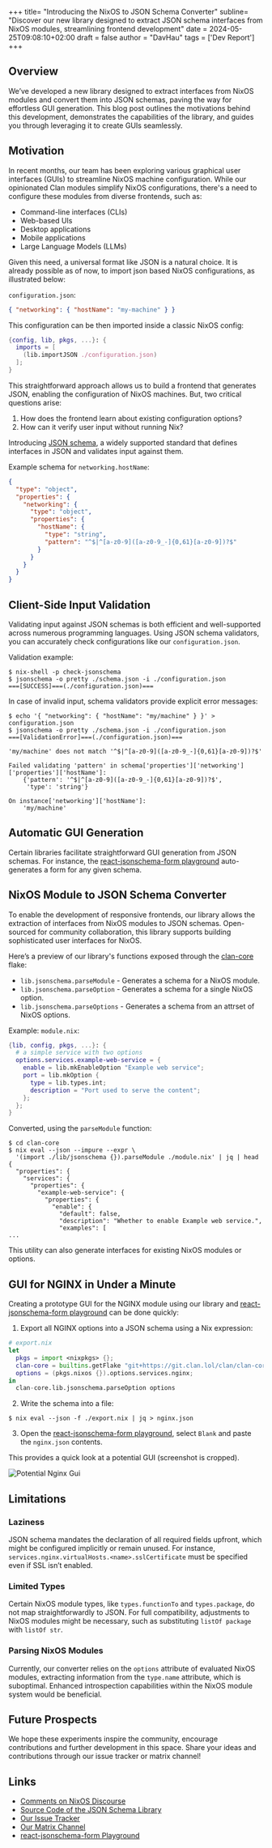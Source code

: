 +++
title= "Introducing the NixOS to JSON Schema Converter"
subline= "Discover our new library designed to extract JSON schema interfaces from NixOS modules, streamlining frontend development"
date = 2024-05-25T09:08:10+02:00
draft = false
author = "DavHau" 
tags = ['Dev Report']
+++

## Overview

We’ve developed a new library designed to extract interfaces from NixOS modules and convert them into JSON schemas, paving the way for effortless GUI generation. This blog post outlines the motivations behind this development, demonstrates the capabilities of the library, and guides you through leveraging it to create GUIs seamlessly.

## Motivation

In recent months, our team has been exploring various graphical user interfaces (GUIs) to streamline NixOS machine configuration. While our opinionated Clan modules simplify NixOS configurations, there's a need to configure these modules from diverse frontends, such as:

- Command-line interfaces (CLIs)
- Web-based UIs
- Desktop applications
- Mobile applications
- Large Language Models (LLMs)

Given this need, a universal format like JSON is a natural choice. It is already possible as of now, to import json based NixOS configurations, as illustrated below:

`configuration.json`:

```json
{ "networking": { "hostName": "my-machine" } }
```

This configuration can be then imported inside a classic NixOS config:

```nix
{config, lib, pkgs, ...}: {
  imports = [
    (lib.importJSON ./configuration.json)
  ];
}
```

This straightforward approach allows us to build a frontend that generates JSON, enabling the configuration of NixOS machines. But, two critical questions arise:

1. How does the frontend learn about existing configuration options?
2. How can it verify user input without running Nix?

Introducing [JSON schema](https://json-schema.org/), a widely supported standard that defines interfaces in JSON and validates input against them.

Example schema for `networking.hostName`:

```json
{
  "type": "object",
  "properties": {
    "networking": {
      "type": "object",
      "properties": {
        "hostName": {
          "type": "string",
          "pattern": "^$|^[a-z0-9]([a-z0-9_-]{0,61}[a-z0-9])?$"
        }
      }
    }
  }
}
```

## Client-Side Input Validation

Validating input against JSON schemas is both efficient and well-supported across numerous programming languages. Using JSON schema validators, you can accurately check configurations like our `configuration.json`.

Validation example:

```shell
$ nix-shell -p check-jsonschema
$ jsonschema -o pretty ./schema.json -i ./configuration.json
===[SUCCESS]===(./configuration.json)===
```

In case of invalid input, schema validators provide explicit error messages:

```shell
$ echo '{ "networking": { "hostName": "my/machine" } }' > configuration.json
$ jsonschema -o pretty ./schema.json -i ./configuration.json
===[ValidationError]===(./configuration.json)===

'my/machine' does not match '^$|^[a-z0-9]([a-z0-9_-]{0,61}[a-z0-9])?$'

Failed validating 'pattern' in schema['properties']['networking']['properties']['hostName']:
    {'pattern': '^$|^[a-z0-9]([a-z0-9_-]{0,61}[a-z0-9])?$',
     'type': 'string'}

On instance['networking']['hostName']:
    'my/machine'
```

## Automatic GUI Generation

Certain libraries facilitate straightforward GUI generation from JSON schemas. For instance, the [react-jsonschema-form playground](https://rjsf-team.github.io/react-jsonschema-form/) auto-generates a form for any given schema.

## NixOS Module to JSON Schema Converter

To enable the development of responsive frontends, our library allows the extraction of interfaces from NixOS modules to JSON schemas. Open-sourced for community collaboration, this library supports building sophisticated user interfaces for NixOS.

Here’s a preview of our library's functions exposed through the [clan-core](https://git.clan.lol/clan/clan-core) flake:

- `lib.jsonschema.parseModule` - Generates a schema for a NixOS module.
- `lib.jsonschema.parseOption` - Generates a schema for a single NixOS option.
- `lib.jsonschema.parseOptions` - Generates a schema from an attrset of NixOS options.

Example:
`module.nix`:

```nix
{lib, config, pkgs, ...}: {
  # a simple service with two options
  options.services.example-web-service = {
    enable = lib.mkEnableOption "Example web service";
    port = lib.mkOption {
      type = lib.types.int;
      description = "Port used to serve the content";
    };
  };
}
```

Converted, using the `parseModule` function:

```shell
$ cd clan-core
$ nix eval --json --impure --expr \
  '(import ./lib/jsonschema {}).parseModule ./module.nix' | jq | head
{
  "properties": {
    "services": {
      "properties": {
        "example-web-service": {
          "properties": {
            "enable": {
              "default": false,
              "description": "Whether to enable Example web service.",
              "examples": [
...
```

This utility can also generate interfaces for existing NixOS modules or options.

## GUI for NGINX in Under a Minute

Creating a prototype GUI for the NGINX module using our library and [react-jsonschema-form playground](https://rjsf-team.github.io/react-jsonschema-form/) can be done quickly:

1. Export all NGINX options into a JSON schema using a Nix expression:

```nix
# export.nix
let
  pkgs = import <nixpkgs> {};
  clan-core = builtins.getFlake "git+https://git.clan.lol/clan/clan-core";
  options = (pkgs.nixos {}).options.services.nginx;
in
  clan-core.lib.jsonschema.parseOption options
```

2. Write the schema into a file:

```shell
$ nix eval --json -f ./export.nix | jq > nginx.json
```

3. Open the [react-jsonschema-form playground](https://rjsf-team.github.io/react-jsonschema-form/), select `Blank` and paste the `nginx.json` contents.

This provides a quick look at a potential GUI (screenshot is cropped).

![Potential Nginx Gui](https://clan.lol/static/blog-post-jsonschema/nginx-gui.jpg)

## Limitations

### Laziness

JSON schema mandates the declaration of all required fields upfront, which might be configured implicitly or remain unused. For instance, `services.nginx.virtualHosts.<name>.sslCertificate` must be specified even if SSL isn’t enabled.

### Limited Types

Certain NixOS module types, like `types.functionTo` and `types.package`, do not map straightforwardly to JSON. For full compatibility, adjustments to NixOS modules might be necessary, such as substituting `listOf package` with `listOf str`.

### Parsing NixOS Modules

Currently, our converter relies on the `options` attribute of evaluated NixOS modules, extracting information from the `type.name` attribute, which is suboptimal. Enhanced introspection capabilities within the NixOS module system would be beneficial.

## Future Prospects

We hope these experiments inspire the community, encourage contributions and further development in this space. Share your ideas and contributions through our issue tracker or matrix channel!

## Links

- [Comments on NixOS Discourse](https://discourse.nixos.org/t/introducing-the-nixos-to-json-schema-converter/45948)
- [Source Code of the JSON Schema Library](https://git.clan.lol/clan/clan-core/src/branch/main/lib/jsonschema)
- [Our Issue Tracker](https://git.clan.lol/clan/clan-core/issues)
- [Our Matrix Channel](https://matrix.to/#/#clan:clan.lol)
- [react-jsonschema-form Playground](https://rjsf-team.github.io/react-jsonschema-form/)
